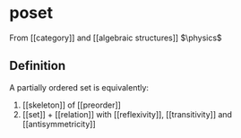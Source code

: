 # poset
From [[category]] and [[algebraic structures]]
$\physics$
## Definition
A partially ordered set is equivalently:
1. [[skeleton]] of [[preorder]]
2. [[set]] + [[relation]] with [[reflexivity]], [[transitivity]] and [[antisymmetricity]]